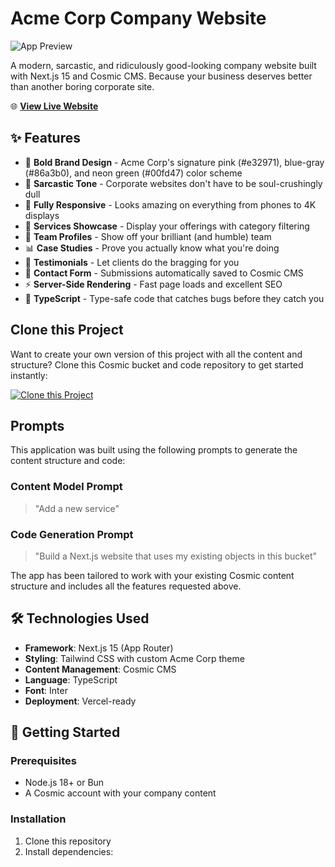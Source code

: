 # Acme Corp Company Website

![App Preview](https://imgix.cosmicjs.com/06b83600-ad75-11f0-8dcc-651091f6a7c0-photo-1460925895917-afdab827c52f-1760937856098.jpg?w=1200&h=300&fit=crop&auto=format,compress)

A modern, sarcastic, and ridiculously good-looking company website built with Next.js 15 and Cosmic CMS. Because your business deserves better than another boring corporate site.

🌐 **[View Live Website](https://acme-corp-website.cosmic.site)**

## ✨ Features

- 🎨 **Bold Brand Design** - Acme Corp's signature pink (#e32971), blue-gray (#86a3b0), and neon green (#00fd47) color scheme
- 🤣 **Sarcastic Tone** - Corporate websites don't have to be soul-crushingly dull
- 📱 **Fully Responsive** - Looks amazing on everything from phones to 4K displays
- 🚀 **Services Showcase** - Display your offerings with category filtering
- 👥 **Team Profiles** - Show off your brilliant (and humble) team
- 📊 **Case Studies** - Prove you actually know what you're doing
- 💬 **Testimonials** - Let clients do the bragging for you
- 📮 **Contact Form** - Submissions automatically saved to Cosmic CMS
- ⚡ **Server-Side Rendering** - Fast page loads and excellent SEO
- 🎯 **TypeScript** - Type-safe code that catches bugs before they catch you

## Clone this Project

Want to create your own version of this project with all the content and structure? Clone this Cosmic bucket and code repository to get started instantly:

[![Clone this Project](https://img.shields.io/badge/Clone%20this%20Project-29abe2?style=for-the-badge&logo=cosmic&logoColor=white)](http://localhost:3040/projects/new?clone_bucket=68f5c71f42dce237f0121421&clone_repository=68fd8e6bee578fab5ae23ea3)

## Prompts

This application was built using the following prompts to generate the content structure and code:

### Content Model Prompt

> "Add a new service"

### Code Generation Prompt

> "Build a Next.js website that uses my existing objects in this bucket"

The app has been tailored to work with your existing Cosmic content structure and includes all the features requested above.

## 🛠️ Technologies Used

- **Framework**: Next.js 15 (App Router)
- **Styling**: Tailwind CSS with custom Acme Corp theme
- **Content Management**: Cosmic CMS
- **Language**: TypeScript
- **Font**: Inter
- **Deployment**: Vercel-ready

## 🚀 Getting Started

### Prerequisites

- Node.js 18+ or Bun
- A Cosmic account with your company content

### Installation

1. Clone this repository
2. Install dependencies: